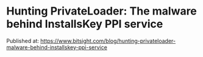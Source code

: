 # Hunting PrivateLoader: The malware behind InstallsKey PPI service


Published at: https://www.bitsight.com/blog/hunting-privateloader-malware-behind-installskey-ppi-service
